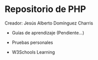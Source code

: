# Repositorio de PHP

Creador: Jesús Alberto Domínguez Charris

- Guías de aprendizaje (Pendiente...)

- Pruebas personales

- W3Schools Learning